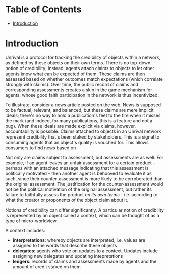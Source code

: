 
# Table of Contents

-   [Introduction](#org7916692)



<a id="org7916692"></a>

# Introduction

Unrival is a protocol for tracking the credibility of objects within a network, as defined by these objects on their own terms.  There is no top-down notion of credibility; instead, agents attach claims to objects to let other agents know what can be expected of them.  These claims are then assessed based on whether outcomes match expectations (which correlate strongly with claims).  Over time, the public record of claims and corresponding assessments creates a skin in the game mechanism for agents, whose good faith participation in the network is thus incentivized.

To illustrate, consider a news article posted on the web.  News is supposed to be factual, relevant, and balanced, but these claims are mere implicit ideals; there's no way to hold a publication's feet to the fire when it misses the mark (and indeed, for many publications, this is a feature and not a bug).  When these ideals are made explicit via claims, however, accountability is possible.  Claims attached to objects in an Unrival network represent credibility that's been staked by stakeholders.  This is a signal to consuming agents that an object's quality is vouched for.  This allows consumers to find news based on 

Not only are claims subject to assessment, but assessments are as well.  For example, if an agent leaves an unfair assessment for a certain product &#x2013; perhaps with an attached message indicating that this assessment is politically motivated &#x2013; then another agent is behooved to evaluate it as such, since their counter-assessment is more likely to be corroborated than the original assessment.  The justification for the counter-assessment would not be the political motivation of the original assessment, but rather its failure to faithfully assess the product *on its own terms* - i.e. according to what the creator or proponents of the object claim about it.  

Notions of credibility can differ significantly.  A particular notion of credibility is represented by an object called a context, which can be thought of as a type of micro-worldview.  

A context includes:

-   **interpretations**: whereby objects are interpreted, i.e. values are assigned to the words that describe these objects
-   **delegates**: agents who vote on updates to a context.  Updates include assigning new delegates and updating intepretations
-   **ledgers**: records of claims and assessments made by agents and the amount of credit staked on them

